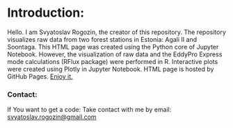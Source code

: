 # Introduction:
Hello. I am Svyatoslav Rogozin, the creator of this repository. 
The repository visualizes raw data from two forest stations in Estonia: Agali II and Soontaga. 
This HTML page was created using the Python core of Jupyter Notebook. 
However, the visualization of raw data and the EddyPro Express mode calculations (RFlux package) were performed in R. 
Interactive plots were created using Plotly in Jupyter Notebook. 
HTML page is hosted by GitHub Pages.
[Enjoy it.](https://svyatoslav-stack.github.io/Stations/)

### Contact:
If You want to get a code: Take contact with me by email: svyatoslav.rogozin@gmail.com
